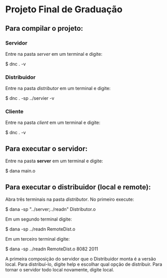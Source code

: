 # Projeto Final de Graduação

## Para compilar o projeto:

### Servidor

Entre na pasta _server_ em um terminal e digite:

$ dnc . -v

### Distribuidor

Entre na pasta _distributor_ em um terminal e digite:

$ dnc . -sp ../servier -v


### Cliente

Entre na pasta _client_ em um terminal e digite:

$ dnc . -v


## Para executar o servidor:

Entre na pasta __server__ em um terminal e digite:

$ dana main.o


## Para executar o distribuidor (local e remote):

Abra três terminais na pasta _distributor_. No primeiro execute:

$ dana -sp "../server;../readn" Distributor.o

Em um segundo terminal digite:

$ dana -sp ../readn RemoteDist.o

Em um terceiro terminal digite:

$ dana -sp ../readn RemoteDist.o 8082 2011

A primeira composição do servidor que o Distribuidor monta é a versão local. Para distribuí-lo, digite help e escolhar qual opção de distribuir. Para tornar o servidor todo local novamente, digite local.
